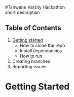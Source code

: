 #Tshwane Varsity Hackathon  
short description  

## Table of Contents  
1. [Getting started](#getting-started) 
    - How to clone the repo
    - Install dependancies
    - How to run
2. Creating branches
3. Reporting issues

<a id="getting-started"></a>
# Getting Started
